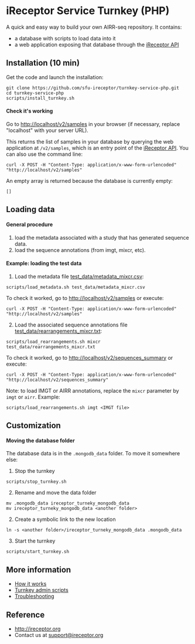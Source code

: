 # iReceptor Service Turnkey (PHP)

A quick and easy way to build your own AIRR-seq repository. It contains:
- a database with scripts to load data into it
- a web application exposing that database through the [iReceptor API](https://github.com/sfu-ireceptor/api)

## Installation (10 min)
Get the code and launch the installation:
```
git clone https://github.com/sfu-ireceptor/turnkey-service-php.git
cd turnkey-service-php
scripts/install_turnkey.sh
```

#### Check it's working

Go to <http://localhost/v2/samples> in your browser (if necessary, replace "localhost" with your server URL).

This returns the list of samples in your database by querying the web application at `/v2/samples`, which is an entry point of the [iReceptor API](https://github.com/sfu-ireceptor/api). You can also use the command line:
```
curl -X POST -H "Content-Type: application/x-www-form-urlencoded" "http://localhost/v2/samples"
```


An empty array is returned because the database is currently empty:
```
[]
```

## Loading data

#### General procedure
1. load the metadata associated with a study that has generated sequence data.
2. load the sequence annotations (from imgt, mixcr, etc).

#### Example: loading the test data

1. Load the metadata file [test_data/metadata_mixcr.csv](test_data/metadata_mixcr.csv):
```
scripts/load_metadata.sh test_data/metadata_mixcr.csv
```

To check it worked, go to <http://localhost/v2/samples> or execute:
```
curl -X POST -H "Content-Type: application/x-www-form-urlencoded" "http://localhost/v2/samples"
```

2. Load the associated sequence annotations file [test_data/rearrangements_mixcr.txt](test_data/rearrangements_mixcr.txt):
```
scripts/load_rearrangements.sh mixcr test_data/rearrangements_mixcr.txt
```

To check it worked, go to <http://localhost/v2/sequences_summary> or execute:
```
curl -X POST -H "Content-Type: application/x-www-form-urlencoded" "http://localhost/v2/sequences_summary"
```

Note: to load IMGT or AIRR annotations, replace the `mixcr` parameter by `imgt` or `airr`. Example:
```
scripts/load_rearrangements.sh imgt <IMGT file>
```

## Customization

#### Moving the database folder
The database data is in the `.mongodb_data` folder. To move it somewhere else:

1. Stop the turnkey
```
scripts/stop_turnkey.sh
```

2. Rename and move the data folder
```
mv .mongodb_data ireceptor_turneky_mongodb_data
mv ireceptor_turneky_mongodb_data <another folder>
```

2. Create a symbolic link to the new location
```
ln -s <another folder>/ireceptor_turneky_mongodb_data .mongodb_data
```

3. Start the turnkey
```
scripts/start_turnkey.sh
```

## More information
- [How it works](doc/how_it_works.md)
- [Turnkey admin scripts](doc/admin_scripts.md)
- [Troubleshooting](doc/troubleshooting.md)


## Reference
- <http://ireceptor.org>
- Contact us at <support@ireceptor.org>
